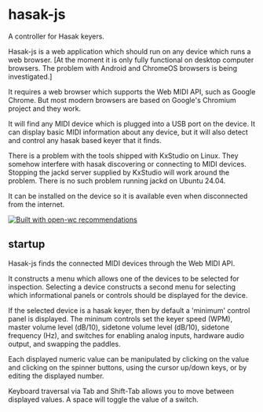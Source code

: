 # hasak-js
<a src="https://hasak.elf.org">A controller for Hasak keyers.</a>

Hasak-js is a web application which should run on any device which runs a web browser.
[At the moment it is only fully functional on desktop computer browsers.  The problem
with Android and ChromeOS browsers is being investigated.]

It requires a web browser which supports the Web MIDI API, such as Google Chrome.
But most modern browsers are based on Google's Chromium project and they work.

It will find any MIDI device which is plugged into a USB port on the device.  It can display
basic MIDI information about any device, but it will also detect and control any hasak based
keyer that it finds.

There is a problem with the tools shipped with KxStudio on Linux.  They somehow interfere with
hasak discovering or connecting to MIDI devices.  Stopping the jackd server supplied by KxStudio
will work around the problem.  There is no such problem running jackd on Ubuntu 24.04.

It can be installed on the device so it is available even when disconnected from the internet.

[![Built with open-wc recommendations](https://img.shields.io/badge/built%20with-open--wc-blue.svg)](https://github.com/open-wc)

## startup
Hasak-js finds the connected MIDI devices through the Web MIDI API. 

It constructs a menu which allows one of the devices to be selected for inspection.  Selecting
a device constructs a second menu for selecting which informational panels or controls should
be displayed for the device.

If the selected device is a hasak keyer, then by default a 'minimum' control panel is displayed.
The mininum controls set the keyer speed (WPM), master volume level (dB/10), sidetone volume level 
(dB/10), sidetone frequency (Hz), and switches for enabling analog inputs, hardware audio output, 
and swapping the paddles.

Each displayed numeric value can be manipulated by clicking on the value and clicking on the spinner
buttons, using the cursor up/down keys, or by editing the displayed number.

Keyboard traversal via Tab and Shift-Tab allows you to move between displayed values.  A space will
toggle the value of a switch.

